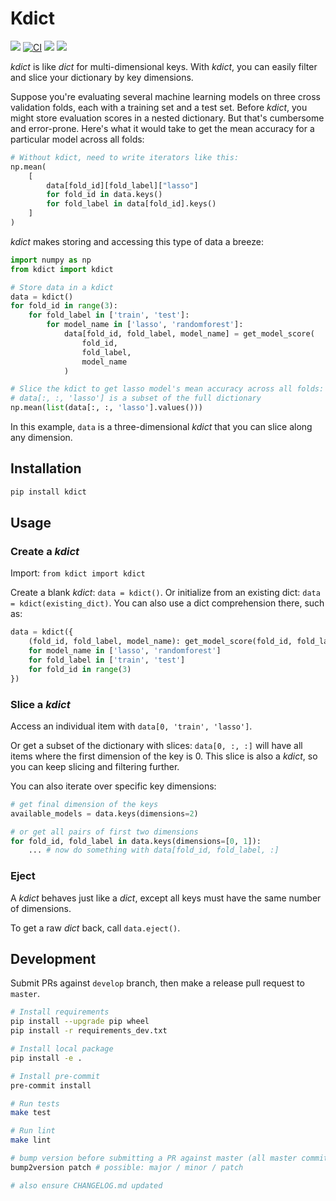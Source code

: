 # Kdict

[![](https://img.shields.io/pypi/v/kdict.svg)](https://pypi.python.org/pypi/kdict)
[![CI](https://github.com/maximz/kdict/actions/workflows/ci.yaml/badge.svg?branch=master)](https://github.com/maximz/kdict/actions/workflows/ci.yaml)
[![](https://img.shields.io/badge/docs-here-blue.svg)](https://kdict.maximz.com)
[![](https://img.shields.io/github/stars/maximz/kdict?style=social)](https://github.com/maximz/kdict)

_kdict_ is like _dict_ for multi-dimensional keys. With _kdict_, you can easily filter and slice your dictionary by key dimensions.

Suppose you're evaluating several machine learning models on three cross validation folds, each with a training set and a test set. Before _kdict_, you might store evaluation scores in a nested dictionary. But that's cumbersome and error-prone. Here's what it would take to get the mean accuracy for a particular model across all folds:

```python
# Without kdict, need to write iterators like this:
np.mean(
    [
        data[fold_id][fold_label]["lasso"]
        for fold_id in data.keys()
        for fold_label in data[fold_id].keys()
    ]
)
```

_kdict_ makes storing and accessing this type of data a breeze:

```python
import numpy as np
from kdict import kdict

# Store data in a kdict
data = kdict()
for fold_id in range(3):
    for fold_label in ['train', 'test']:
        for model_name in ['lasso', 'randomforest']:
            data[fold_id, fold_label, model_name] = get_model_score(
                fold_id,
                fold_label,
                model_name
            )

# Slice the kdict to get lasso model's mean accuracy across all folds:
# data[:, :, 'lasso'] is a subset of the full dictionary
np.mean(list(data[:, :, 'lasso'].values()))
```

In this example, `data` is a three-dimensional _kdict_ that you can slice along any dimension.

## Installation

```bash
pip install kdict
```

## Usage

### Create a _kdict_

Import: `from kdict import kdict`

Create a blank _kdict_: `data = kdict()`. Or initialize from an existing dict: `data = kdict(existing_dict)`. You can also use a dict comprehension there, such as:

```python
data = kdict({
    (fold_id, fold_label, model_name): get_model_score(fold_id, fold_label, model_name)
    for model_name in ['lasso', 'randomforest']
    for fold_label in ['train', 'test']
    for fold_id in range(3)
})
```

### Slice a _kdict_

Access an individual item with `data[0, 'train', 'lasso']`.

Or get a subset of the dictionary with slices: `data[0, :, :]` will have all items where the first dimension of the key is 0. This slice is also a _kdict_, so you can keep slicing and filtering further.

You can also iterate over specific key dimensions:

```python
# get final dimension of the keys
available_models = data.keys(dimensions=2)

# or get all pairs of first two dimensions
for fold_id, fold_label in data.keys(dimensions=[0, 1]):
    ... # now do something with data[fold_id, fold_label, :]
```

### Eject

A _kdict_ behaves just like a _dict_, except all keys must have the same number of dimensions.

To get a raw _dict_ back, call `data.eject()`.


## Development

Submit PRs against `develop` branch, then make a release pull request to `master`.

```bash
# Install requirements
pip install --upgrade pip wheel
pip install -r requirements_dev.txt

# Install local package
pip install -e .

# Install pre-commit
pre-commit install

# Run tests
make test

# Run lint
make lint

# bump version before submitting a PR against master (all master commits are deployed)
bump2version patch # possible: major / minor / patch

# also ensure CHANGELOG.md updated
```
